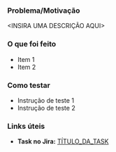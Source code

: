 <!---
  > INSTRUÇÕES GERAIS PARA ABRIR ESSE PULL REQUEST
  Olá! É bem importante que você preencha a descrição desse PR com as
  informações sugeridas abaixo, para ajudar a dar o máximo possível de
  contexto/objetivo/motivação e instruções de teste das alterações.
  Por favor, depois de preencher os campos, não esqueça de:
  1) Dar assign no PR para você
  2) Remover todos os comentários que não se aplicam nessa alteração
  Obrigado! :)
  -----
  ENGAGE RECS TEAM
-->

### Problema/Motivação
<!--
  Descreva o problema/motivação que gerou a necessidade das alterações desse PR.
-->

<INSIRA UMA DESCRIÇÃO AQUI>

### O que foi feito
<!--
  Escreva de forma descritiva ou através de uma lista os pontos que foram
  implementados ou ajustados nesse PR.
 -->

* Item 1
* Item 2

### Como testar
<!--
  É bem importante que você escreva instruções claras de:
  1) como as alterações podem ser testadas localmente
  2) quais os resultados esperados
-->

* Instrução de teste 1
* Instrução de teste 2

### Links úteis
<!--
  Adicione aqui todos os links que você julgar necessários para ajudar a
  contextualizar a revisão das alterações.
-->

* **Task no Jira:** [TÍTULO_DA_TASK](URL_DA_TASK)
